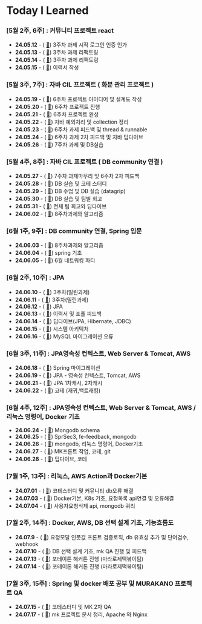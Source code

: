# Today I Learned

### [5월 2주, 6주] : 커뮤니티 프로젝트 react
- **24.05.12** - ( [🔗](may/5-12.md)) 3주차 과제 시작 로그인 인증 인가
- **24.05.13** - ( [🔗](may/5-13.md)) 3주차 과제 리팩토링
- **24.05.14** - ( [🔗](may/5-14.md)) 3주차 과제 리팩토링
- **24.05.15** - ( [🔗](may/5-15.md)) 이력서 작성

### [5월 3주, 7주] : 자바 CIL 프로젝트 ( 화분 관리 프로젝트 )
- **24.05.19** - ( [🔗](may/5-19.md)) 6주차 프로젝트 아이디어 및 설계도 작성
- **24.05.20** - ( [🔗](may/5-20.md)) 6주차 프로젝트 진행
- **24.05.21** - ( [🔗](may/5-21.md)) 6주차 프로젝트 완성
- **24.05.22** - ( [🔗](may/5-22.md)) 자바 예외처리 및 collection 정리
- **24.05.23** - ( [🔗](may/5-23.md)) 6주차 과제 피드백 및 thread & runnable
- **24.05.24** - ( [🔗](may/5-24.md)) 6주차 과제 2차 피드백 및 자바 딥다이브
- **24.05.26** - ( [🔗](may/5-26.md)) 7주차 과제 및 DB실습

### [5월 4주, 8주] : 자바 CIL 프로젝트 ( DB community 연결 )
- **24.05.27** - ( [🔗](may/5-27.md)) 7주차 과제마무리 및 6주차 2차 피드백
- **24.05.28** - ( [🔗](may/5-28.md)) DB 실습 및 코테 스터디
- **24.05.29** - ( [🔗](may/5-29.md)) DB 수업 및 DB 실습 (datagrip)
- **24.05.30** - ( [🔗](may/5-30.md)) DB 실습 및 팀별 회고
- **24.05.31** - ( [🔗](may/5-31.md)) 전체 팀 회고와 딥다이브
- **24.06.02** - ( [🔗](may/6-2.md)) 8주차과제와 알고리즘

### [6월 1주, 9주] : DB community 연결, Spring 입문
- **24.06.03** - ( [🔗](may/6-3.md)) 8주차과제와 알고리즘
- **24.06.04** - ( [🔗](may/6-3.md)) spring 기초
- **24.06.05** - ( [🔗](may/6-3.md)) 6월 네트워킹 파티

### [6월 2주, 10주] : JPA
- **24.06.10** - ( [🔗](may/6-10.md)) 3주차(밀린과제)
- **24.06.11** - ( [🔗](may/6-11.md)) 3주차(밀린과제)
- **24.06.12** - ( [🔗](may/6-11.md)) JPA
- **24.06.13** - ( [🔗](may/6-11.md)) 이력서 및 포폴 피드백
- **24.06.14** - ( [🔗](may/6-11.md)) 딥다이브(JPA, Hibernate, JDBC)
- **24.06.15** - ( [🔗](may/6-11.md)) 시스템 아키텍처
- **24.06.16** - ( [🔗](may/6-11.md)) MySQL 마이그레이션 오류

### [6월 3주, 11주] : JPA영속성 컨텍스트, Web Server & Tomcat, AWS
- **24.06.18** - ( [🔗](june/6-18.md)) Spring 마이그레이션
- **24.06.19** - ( [🔗](june/6-19.md)) JPA - 영속성 컨텍스트, Tomcat, AWS
- **24.06.21** - ( [🔗](june/6-21.md)) JPA 1차캐시, 2차캐시
- **24.06.22** - ( [🔗](june/6-22.md)) 코테 (재귀,백트래킹)

### [6월 4주, 12주] : JPA영속성 컨텍스트, Web Server & Tomcat, AWS / 리눅스 명령어, Docker 기초
- **24.06.24** - ( [🔗](june/6-24.md)) Mongodb schema
- **24.06.25** - ( [🔗](june/6-25.md)) SprSec3, fe-feedback, mongodb
- **24.06.26** - ( [🔗](june/6-26.md)) mongodb, 리눅스 명령어, Docker기초
- **24.06.27** - ( [🔗](june/6-27.md)) MK프론트 작업, 코테, git
- **24.06.28** - ( [🔗](june/6-27.md)) 딥다이브, 코테

### [7월 1주, 13주] : 리눅스, AWS Action과 Docker기본
- **24.07.01** - ( [🔗](july/7-1.md)) 코테스터디 및 커뮤니티 db오류 해결
- **24.07.03** - ( [🔗](july/7-3.md)) Docker기본, K8s 기초, 요청목록 api연결 및 오류해결
- **24.07.04** - ( [🔗](july/7-4.md)) 사용자요청삭제 api, mongodb 쿼리

### [7월 2주, 14주] : Docker, AWS, DB 선택 설계 기초, 기능흐름도 
- **24.07.9** - ( [🔗](july/7-9.md)) 요청모달 인풋값 프론트 검증로직, db 유효성 추가 및 단어검수, webhook
- **24.07.10** - ( [🔗](july/7-10.md)) DB 선택 설계 기초, mk QA 진행 및 피드백
- **24.07.13** - ( [🔗](july/7-14.md)) 포테이톤 해커톤 진행 (마라로제떡볶이팀)
- **24.07.14** - ( [🔗](july/7-14.md)) 포테이톤 해커톤 진행 (마라로제떡볶이팀)

### [7월 3주, 15주] : Spring 및 docker 배포 공부 및 MURAKANO 프로젝트 QA
- **24.07.15** - ( [🔗](july/7-15.md)) 코테스터디 및 MK 2차 QA
- **24.07.17** - ( [🔗](july/7-17.md)) mk 프로젝트 문서 정리, Apache 와 Nginx